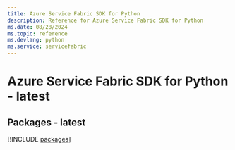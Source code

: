 ```yaml
---
title: Azure Service Fabric SDK for Python
description: Reference for Azure Service Fabric SDK for Python
ms.date: 08/28/2024
ms.topic: reference
ms.devlang: python
ms.service: servicefabric
---
```

# Azure Service Fabric SDK for Python - latest
## Packages - latest
[!INCLUDE [packages](service-fabric-index.md)]